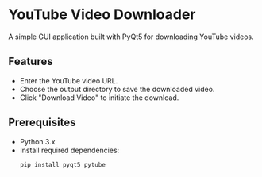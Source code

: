 # YouTube Video Downloader

A simple GUI application built with PyQt5 for downloading YouTube videos.

## Features
- Enter the YouTube video URL.
- Choose the output directory to save the downloaded video.
- Click "Download Video" to initiate the download.

## Prerequisites
- Python 3.x
- Install required dependencies:
  ```bash
  pip install pyqt5 pytube
